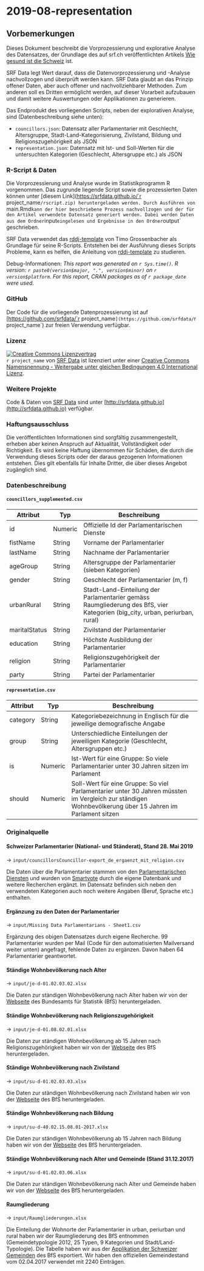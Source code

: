 # 2019-08-representation

## Vorbemerkungen

Dieses Dokument beschreibt die Vorprozessierung und explorative Analyse des Datensatzes, der Grundlage des auf srf.ch veröffentlichten Artikels [Wie gesund ist die Schweiz](http://www.srf.ch/data) ist.

SRF Data legt Wert darauf, dass die Datenvorprozessierung und -Analyse nachvollzogen und überprüft werden kann. SRF Data glaubt an das Prinzip offener Daten, aber auch offener und nachvollziehbarer Methoden. Zum anderen soll es Dritten ermöglicht werden, auf dieser Vorarbeit aufzubauen und damit weitere Auswertungen oder Applikationen zu generieren.

Das Endprodukt des vorliegenden Scripts, neben der explorativen Analyse, sind (Datenbeschreibung siehe unten):

* `councillors.json`: Datensatz aller Parlamentarier mit Geschlecht, Altersgruppe, Stadt-Land-Kategorisierung, Zivilstand, Bildung und Religionszugehörigkeit als JSON
* `representation.json`: Datensatz mit Ist- und Soll-Werten für die untersuchten Kategorien (Geschlecht, Altersgruppe etc.) als JSON


### R-Script & Daten

Die Vorprozessierung und Analyse wurde im Statistikprogramm R vorgenommen. Das zugrunde liegende Script sowie die prozessierten Daten können unter [diesem Link](https://srfdata.github.io/`r project_name`/rscript.zip) heruntergeladen werden. Durch Ausführen von `main.Rmd` kann der hier beschriebene Prozess nachvollzogen und der für den Artikel verwendete Datensatz generiert werden. Dabei werden Daten aus dem Ordner `input` eingelesen und Ergebnisse in den Ordner `output` geschrieben. 

SRF Data verwendet das [rddj-template](https://github.com/grssnbchr/rddj-template) von Timo Grossenbacher als Grundlage für seine R-Scripts. Entstehen bei der Ausführung dieses Scripts Probleme, kann es helfen, die Anleitung von [rddj-template](https://github.com/grssnbchr/rddj-template) zu studieren.

Debug-Informationen: *This report was generated on `r Sys.time()`. R version: `r paste0(version$major, ".", version$minor)` on `r version$platform`. For this report, CRAN packages as of `r package_date` were used.*

### GitHub

Der Code für die vorliegende Datenprozessierung ist auf [https://github.com/srfdata/`r project_name`](https://github.com/srfdata/`r project_name`) zur freien Verwendung verfügbar. 

### Lizenz

<a rel="license" href="http://creativecommons.org/licenses/by-sa/4.0/"><img alt="Creative Commons Lizenzvertrag" style="border-width:0" src="https://i.creativecommons.org/l/by-sa/4.0/88x31.png" /></a><br /><span xmlns:dct="http://purl.org/dc/terms/" href="http://purl.org/dc/dcmitype/Dataset" property="dct:title" rel="dct:type">`r project_name`</span> von <a xmlns:cc="http://creativecommons.org/ns#" href="https://github.com/srfdata/`r project_name`" property="cc:attributionName" rel="cc:attributionURL">SRF Data</a> ist lizenziert unter einer <a rel="license" href="http://creativecommons.org/licenses/by-sa/4.0/">Creative Commons Namensnennung - Weitergabe unter gleichen Bedingungen 4.0 International Lizenz</a>.

### Weitere Projekte

Code & Daten von [SRF Data](http://srf.ch/data) sind unter [http://srfdata.github.io](http://srfdata.github.io) verfügbar.

### Haftungsausschluss

Die veröffentlichten Informationen sind sorgfältig zusammengestellt, erheben aber keinen Anspruch auf Aktualität, Vollständigkeit oder Richtigkeit. Es wird keine Haftung übernommen für Schäden, die  durch die Verwendung dieses Scripts oder der daraus gezogenen Informationen entstehen. Dies gilt ebenfalls für Inhalte Dritter, die über dieses Angebot zugänglich sind.

### Datenbeschreibung 

#### `councillors_supplemented.csv`

| Attribut | Typ | Beschreibung |
|-------|------|-----------------------------------------------------------------------------|
| id | Numeric | Offizielle Id der Parlamentarischen Dienste |
| fistName | String | Vorname der Parlamentarier |
| lastName | String | Nachname der Parlamentarier |
| ageGroup | String | Altersgruppe der Parlamentarier (sieben Kategorien) |
| gender | String | Geschlecht der Parlamentarier (m, f) |
| urbanRural | String | Stadt-Land-Einteilung der Parlamentarier gemäss Raumgliederung des BfS, vier Kategorien (big_city, urban, periurban, rural) |
| maritalStatus | String | Zivilstand der Parlamentarier |
| education | String | Höchste Ausbildung der Parlamentarier |
| religion | String | Religionszugehörigkeit der Parlamentarier |
| party | String | Partei der Parlamentarier |


#### `representation.csv`

| Attribut | Typ | Beschreibung |
|-------|------|-----------------------------------------------------------------------------|
| category | String | Kategoriebezeichnung in Englisch für die jeweilige demografische Angabe |
| group | String | Unterschiedliche Einteilungen der jeweiligen Kategorie (Geschlecht, Altersgruppen etc.) |
| is | Numeric | Ist-Wert für eine Gruppe: So viele Parlamentarier unter 30 Jahren sitzen im Parlament |
| should | Numeric | Soll-Wert für eine Gruppe: So viel Parlamentarier unter 30 Jahren müssten im Vergleich zur ständigen Wohnbevölkerung über 15 Jahren im Parlament sitzen |


### Originalquelle

#### Schweizer Parlamentarier (National- und Ständerat), Stand 28. Mai 2019 

&rarr; `input/councillorsCouncillor-export_de_ergaenzt_mit_religion.csv`

Die Daten über die Parlamentarier stammen von den [Parlamentarischen Diensten](https://www.parlament.ch/de/%C3%BCber-das-parlament/parlamentsdienste) und wurden von [Smartvote](https://www.smartvote.ch/) durch die eigene Datenbank und weitere Recherchen ergänzt. Im Datensatz befinden sich neben den verwendeten Kategorien auch noch weitere Angaben (Beruf, Sprache etc.) enthalten.

#### Ergänzung zu den Daten der Parlamentarier

&rarr; `input/Missing Data Parlamentarians - Sheet1.csv`

Ergänzung des obigen Datensatzes durch eigene Recherche. 99 Parlamentarier wurden per Mail (Code für den automatisierten Mailversand weiter unten) angefragt, fehlende Daten zu ergänzen. Davon haben 64 Parlamentarier geantwortet.

#### Ständige Wohnbevölkerung nach Alter

&rarr; `input/je-d-01.02.03.02.xlsx`

Die Daten zur ständigen Wohnbevölkerung nach Alter haben wir von der [Webseite](https://www.bfs.admin.ch/bfs/de/home/statistiken/bevoelkerung/stand-entwicklung/alter-zivilstand-staatsangehoerigkeit.assetdetail.5866882.html) des Bundesamts für Statistik (BfS) heruntergeladen.

#### Ständige Wohnbevölkerung nach Religionszugehörigkeit

&rarr; `input/je-d-01.08.02.01.xlsx`

Die Daten zur ständigen Wohnbevölkerung ab 15 Jahren nach Religionszugehörigkeit haben wir von der [Webseite](https://www.bfs.admin.ch/bfs/de/home/statistiken/bevoelkerung/sprachen-religionen/religionen.assetdetail.7226715.html) des BfS heruntergeladen.

#### Ständige Wohnbevölkerung nach Zivilstand

&rarr; `input/su-d-01.02.03.03.xlsx`

Die Daten zur ständigen Wohnbevölkerung nach Zivilstand haben wir von der [Webseite](https://www.bfs.admin.ch/bfs/de/home/statistiken/kataloge-datenbanken/tabellen.assetdetail.5886132.html) des BfS heruntergeladen.

#### Ständige Wohnbevölkerung nach Bildung

&rarr; `input/su-d-40.02.15.08.01-2017.xlsx`

Die Daten zur ständigen Wohnbevölkerung ab 15 Jahren nach Bildung haben wir von der [Webseite](https://www.bfs.admin.ch/bfs/de/home/statistiken/kataloge-datenbanken/tabellen.assetdetail.7226522.html) des BfS heruntergeladen.

####  Ständige Wohnbevölkerung nach Alter und Gemeinde (Stand 31.12.2017)

&rarr; `input/su-d-01.02.03.06.xlsx`

Die Daten zur ständigen Wohnbevölkerung nach Alter und Gemeinde haben wir von der [Webseite](https://www.bfs.admin.ch/bfs/de/home/statistiken/kataloge-datenbanken/tabellen.assetdetail.5886142.html) des BfS heruntergeladen.

####  Raumgliederung

&rarr; `input/Raumgliederungen.xlsx`

Die Einteilung der Wohnorte der Parlamentarier in urban, periurban und rural haben wir der Raumgliederung des BfS entnommen (Gemeindetypologie 2012, 25 Typen, 9 Kategorien und Stadt/Land-Typologie). Die Tabelle haben wir aus der [Applikation der Schweizer Gemeinden](https://www.agvchapp.bfs.admin.ch/de/typologies/query) des BfS exportiert. Wir haben den offiziellen Gemeindestand vom 02.04.2017 verwendet mit 2240 Einträgen.